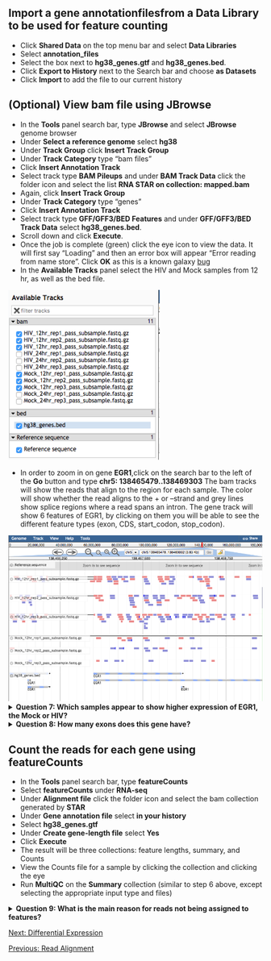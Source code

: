 ## Import a gene annotationfilesfrom a Data Library to be used for feature counting
- Click **Shared Data** on the top menu bar and select **Data Libraries**
- Select **annotation_files**
- Select the box next to **hg38_genes.gtf** and **hg38_genes.bed**.
- Click **Export to History** next to the Search bar and choose **as Datasets**
- Click **Import** to add the file to our current history 

## (Optional) View bam file using JBrowse
- In the **Tools** panel search bar, type **JBrowse** and select **JBrowse** genome browser
- Under **Select a reference genome** select **hg38**
- Under **Track Group** click **Insert Track Group**
- Under **Track Category** type “bam files”
- Click **Insert Annotation Track**
- Select track type **BAM Pileups** and under **BAM Track Data** click the folder icon and select the list **RNA STAR on collection: mapped.bam**
- Again, click **Insert Track Group**
- Under **Track Category** type “genes”
- Click **Insert Annotation Track**
- Select track type **GFF/GFF3/BED Features** and under **GFF/GFF3/BED Track Data** select **hg38_genes.bed**.
- Scroll down and click **Execute**.
- Once the job is complete (green) click the eye icon to view the data. It will first say “Loading” and then an error box will appear “Error reading from name store”. Click **OK** as this is a known galaxy [bug](https://github.com/galaxyproject/tools-iuc/issues/1277)
- In the **Available Tracks** panel select the HIV and Mock samples from 12 hr, as well as the bed file.

<img src="../img/jbrowse_available_tracks.png" width="300">

- In order to zoom in on gene **EGR1**,click on the search bar to the left of the **Go** button and type **chr5: 138465479..138469303** The bam tracks will show the reads that align to the region for each sample. The color will show whether the read aligns to the + or –strand and grey lines show splice regions where a read spans an intron. The gene track will show 6 features of EGR1, by clicking on them you will be able to see the different feature types (exon, CDS, start_codon, stop_codon).

<img src="../img/jbrowse_egr1.png" width="600">

<details>
<summary><b>Question 7: Which samples appear to show higher expression of EGR1, the Mock or HIV?</b></summary>
<br>
Answer: HIV
</details>

<details>
<summary><b> Question 8: How many exons does this gene have?</b></summary>
<br>
Answer: two
</details>

## Count the reads for each gene using featureCounts
- In the **Tools** panel search bar, type **featureCounts**
- Select **featureCounts** under **RNA-seq**
- Under **Alignment file** click the folder icon and select the bam collection generated by **STAR**
- Under **Gene annotation file** select **in your history**
- Select **hg38_genes.gtf**
- Under **Create gene-length file** select **Yes**
- Click **Execute**
- The result will be three collections: feature lengths, summary, and Counts
- View the Counts file for a sample by clicking the collection and clicking the eye
- Run **MultiQC** on the **Summary** collection (similar to step 6 above, except selecting the appropriate input type and files)

<details>
<summary><b> Question 9: What is the main reason for reads not being assigned to features?</b></summary>
<br>
Answer: multimapping reads
</details>

[Next: Differential Expression](06_Diff_expression.md)

[Previous: Read Alignment](04_Read_alignment.md)
